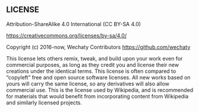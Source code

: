 ## LICENSE

Attribution-ShareAlike 4.0 International (CC BY-SA 4.0)

<https://creativecommons.org/licenses/by-sa/4.0/>

Copyright (c) 2016-now, Wechaty Contributors <https://github.com/wechaty>

This license lets others remix, tweak, and build upon your work even for commercial purposes, as long as they credit you and license their new creations under the identical terms. This license is often compared to “copyleft” free and open source software licenses. All new works based on yours will carry the same license, so any derivatives will also allow commercial use. This is the license used by Wikipedia, and is recommended for materials that would benefit from incorporating content from Wikipedia and similarly licensed projects.
